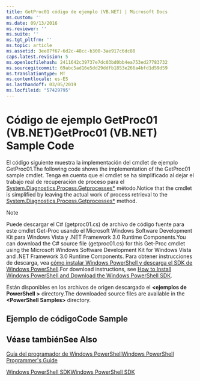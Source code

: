 ```yaml
---
title: GetProc01 código de ejemplo (VB.NET) | Microsoft Docs
ms.custom: ''
ms.date: 09/13/2016
ms.reviewer: ''
ms.suite: ''
ms.tgt_pltfrm: ''
ms.topic: article
ms.assetid: 3ee87f67-6d2c-48cc-b300-3ae917c6dc88
caps.latest.revision: 5
ms.openlocfilehash: 2411642c39737e7dc03bd0bb4ea753ed27783732
ms.sourcegitcommit: 69abc5ad16e5dd29ddfb1853e266a4bfd1d59d59
ms.translationtype: MT
ms.contentlocale: es-ES
ms.lasthandoff: 03/05/2019
ms.locfileid: "57429795"
---
```

# <a name="getproc01-vbnet-sample-code"></a><span data-ttu-id="f7e05-102">Código de ejemplo GetProc01 (VB.NET)</span><span class="sxs-lookup"><span data-stu-id="f7e05-102">GetProc01 (VB.NET) Sample Code</span></span>

<span data-ttu-id="f7e05-103">El código siguiente muestra la implementación del cmdlet de ejemplo GetProc01.</span><span class="sxs-lookup"><span data-stu-id="f7e05-103">The following code shows the implementation of the GetProc01 sample cmdlet.</span></span> <span data-ttu-id="f7e05-104">Tenga en cuenta que el cmdlet se ha simplificado al dejar el trabajo real de recuperación de proceso para el [System.Diagnostics.Process.Getprocesses\*](/dotnet/api/System.Diagnostics.Process.GetProcesses) método.</span><span class="sxs-lookup"><span data-stu-id="f7e05-104">Notice that the cmdlet is simplified by leaving the actual work of process retrieval to the [System.Diagnostics.Process.Getprocesses\*](/dotnet/api/System.Diagnostics.Process.GetProcesses) method.</span></span>

> [!NOTE]
> <span data-ttu-id="f7e05-105">Puede descargar el C# (getproc01.cs) de archivo de código fuente para este cmdlet Get-Proc usando el Microsoft Windows Software Development Kit para Windows Vista y .NET Framework 3.0 Runtime Components.</span><span class="sxs-lookup"><span data-stu-id="f7e05-105">You can download the C# source file (getproc01.cs) for this Get-Proc cmdlet using the Microsoft Windows Software Development Kit for Windows Vista and .NET Framework 3.0 Runtime Components.</span></span> <span data-ttu-id="f7e05-106">Para obtener instrucciones de descarga, vea [cómo instalar Windows PowerShell y descarga el SDK de Windows PowerShell](/powershell/developer/installing-the-windows-powershell-sdk).</span><span class="sxs-lookup"><span data-stu-id="f7e05-106">For download instructions, see [How to Install Windows PowerShell and Download the Windows PowerShell SDK](/powershell/developer/installing-the-windows-powershell-sdk).</span></span>
>
> <span data-ttu-id="f7e05-107">Están disponibles en los archivos de origen descargado el  **\<ejemplos de PowerShell >** directory.</span><span class="sxs-lookup"><span data-stu-id="f7e05-107">The downloaded source files are available in the **\<PowerShell Samples>** directory.</span></span>

## <a name="code-sample"></a><span data-ttu-id="f7e05-108">Ejemplo de código</span><span class="sxs-lookup"><span data-stu-id="f7e05-108">Code Sample</span></span>

<!-- TODO!!!: review snippet reference  [!CODE [msh_samplesgetproc01#getproc01vball](msh_samplesgetproc01#getproc01vball)]  -->

## <a name="see-also"></a><span data-ttu-id="f7e05-109">Véase también</span><span class="sxs-lookup"><span data-stu-id="f7e05-109">See Also</span></span>

[<span data-ttu-id="f7e05-110">Guía del programador de Windows PowerShell</span><span class="sxs-lookup"><span data-stu-id="f7e05-110">Windows PowerShell Programmer's Guide</span></span>](./windows-powershell-programmer-s-guide.md)

[<span data-ttu-id="f7e05-111">Windows PowerShell SDK</span><span class="sxs-lookup"><span data-stu-id="f7e05-111">Windows PowerShell SDK</span></span>](../windows-powershell-reference.md)